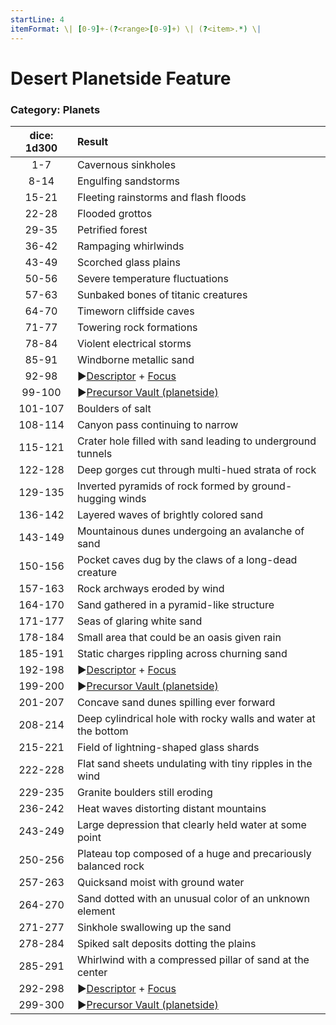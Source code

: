 ```yaml
---
startLine: 4
itemFormat: \| [0-9]+-(?<range>[0-9]+) \| (?<item>.*) \|
---
```

# Desert Planetside Feature
### Category: Planets

| dice: 1d300 | Result |
|:----:|:-------|
| 1-7 | Cavernous sinkholes |
| 8-14 | Engulfing sandstorms |
| 15-21 | Fleeting rainstorms and flash floods |
| 22-28 | Flooded grottos |
| 29-35 | Petrified forest |
| 36-42 | Rampaging whirlwinds |
| 43-49 | Scorched glass plains |
| 50-56 | Severe temperature fluctuations |
| 57-63 | Sunbaked bones of titanic creatures |
| 64-70 | Timeworn cliffside caves |
| 71-77 | Towering rock formations |
| 78-84 | Violent electrical storms |
| 85-91 | Windborne metallic sand |
| 92-98 | ▶[Descriptor](Core_Descriptor.md) + [Focus](Core_Focus.md) |
| 99-100 | ▶[Precursor Vault (planetside)](Vaults_Outer_First_Look.md) |
| 101-107 | Boulders of salt |
| 108-114 | Canyon pass continuing to narrow |
| 115-121 | Crater hole filled with sand leading to underground tunnels |
| 122-128 | Deep gorges cut through multi-hued strata of rock |
| 129-135 | Inverted pyramids of rock formed by ground-hugging winds |
| 136-142 | Layered waves of brightly colored sand |
| 143-149 | Mountainous dunes undergoing an avalanche of sand |
| 150-156 | Pocket caves dug by the claws of a long-dead creature |
| 157-163 | Rock archways eroded by wind |
| 164-170 | Sand gathered in a pyramid-like structure |
| 171-177 | Seas of glaring white sand |
| 178-184 | Small area that could be an oasis given rain |
| 185-191 | Static charges rippling across churning sand |
| 192-198 | ▶[Descriptor](Core_Descriptor.md) + [Focus](Core_Focus.md) |
| 199-200 | ▶[Precursor Vault (planetside)](Vaults_Outer_First_Look.md) |
| 201-207 | Concave sand dunes spilling ever forward |
| 208-214 | Deep cylindrical hole with rocky walls and water at the bottom |
| 215-221 | Field of lightning-shaped glass shards |
| 222-228 | Flat sand sheets undulating with tiny ripples in the wind |
| 229-235 | Granite boulders still eroding |
| 236-242 | Heat waves distorting distant mountains |
| 243-249 | Large depression that clearly held water at some point |
| 250-256 | Plateau top composed of a huge and precariously balanced rock |
| 257-263 | Quicksand moist with ground water |
| 264-270 | Sand dotted with an unusual color of an unknown element |
| 271-277 | Sinkhole swallowing up the sand |
| 278-284 | Spiked salt deposits dotting the plains |
| 285-291 | Whirlwind with a compressed pillar of sand at the center |
| 292-298 | ▶[Descriptor](Core_Descriptor.md) + [Focus](Core_Focus.md) |
| 299-300 | ▶[Precursor Vault (planetside)](Vaults_Outer_First_Look.md) |